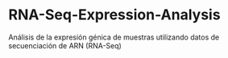 # RNA-Seq-Expression-Analysis
Análisis de la expresión génica de muestras utilizando datos de secuenciación de ARN (RNA-Seq)
